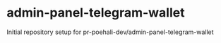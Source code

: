# admin-panel-telegram-wallet

Initial repository setup for pr-poehali-dev/admin-panel-telegram-wallet
